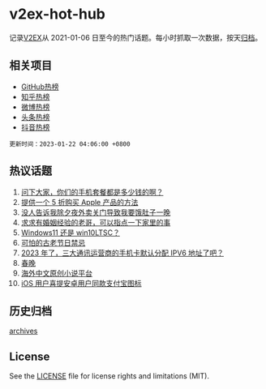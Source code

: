 # v2ex-hot-hub

 记录[V2EX](https://www.v2ex.com/)从 2021-01-06 日至今的热门话题。每小时抓取一次数据，按天[归档](archives)。
 
 ## 相关项目

- [GitHub热榜](https://github.com/snaildev/github-hot-hub)
- [知乎热榜](https://github.com/snaildev/zhihu-hot-hub)
- [微博热榜](https://github.com/snaildev/weibo-hot-hub)
- [头条热榜](https://github.com/snaildev/toutiao-hot-hub)
- [抖音热榜](https://github.com/snaildev/douyin-hot-hub)


 `更新时间：2023-01-22 04:06:00 +0800`

## 热议话题

1. [问下大家，你们的手机套餐都是多少钱的啊？](https://www.v2ex.com/t/910133)
1. [提供一个 5 折购买 Apple 产品的方法](https://www.v2ex.com/t/910121)
1. [没人告诉我除夕夜外卖关门导致我要饿肚子一晚](https://www.v2ex.com/t/910190)
1. [求求有婚姻经验的老哥，可以指点一下家里的事](https://www.v2ex.com/t/910125)
1. [Windows11 还是 win10LTSC？](https://www.v2ex.com/t/910129)
1. [可怕的古老节日禁忌](https://www.v2ex.com/t/910195)
1. [2023 年了，三大通讯运营商的手机卡默认分配 IPV6 地址了吧？](https://www.v2ex.com/t/910127)
1. [春晚](https://www.v2ex.com/t/910157)
1. [海外中文原创小说平台](https://www.v2ex.com/t/910160)
1. [iOS 用户喜提安卓用户同款支付宝图标](https://www.v2ex.com/t/910135)

## 历史归档

[archives](archives)

## License

See the [LICENSE](LICENSE) file for license rights and limitations (MIT).
